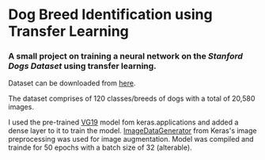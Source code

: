 # Dog Breed Identification using Transfer Learning

### A small project on training a neural network on the _Stanford Dogs Dataset_ using transfer learning.

Dataset can be downloaded from [here](vision.stanford.edu/aditya86/ImageNetDogs/main.html).

The dataset comprises of 120 classes/breeds of dogs with a total of 20,580 images.

I used the pre-trained [VG19](https://keras.io/applications/#vgg19) model fom keras.applications and added a dense layer to it to train the model. [ImageDataGenerator](https://keras.io/preprocessing/image/) from Keras's image preprocessing was used for image augmentation. Model was compiled and trainde for 50 epochs with a batch size of 32 (alterable).


